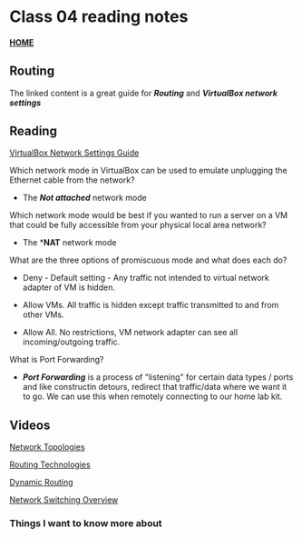 # Class 04 reading notes

#### [HOME](https://cesarderio.github.io/reading-notes/)

## Routing

The linked content is a great guide for ***Routing*** and ***VirtualBox network settings***

## Reading

[VirtualBox Network Settings Guide](https://www.nakivo.com/blog/virtualbox-network-setting-guide/)

Which network mode in VirtualBox can be used to emulate unplugging the Ethernet cable from the network?

* The ***Not attached*** network mode

Which network mode would be best if you wanted to run a server on a VM that could be fully accessible from your physical local area network?

* The ***NAT** network mode

What are the three options of promiscuous mode and what does each do?

* Deny - Default setting - Any traffic not intended to virtual network adapter of VM is hidden.

* Allow VMs. All traffic is hidden except traffic transmitted to and from other VMs.

* Allow All. No restrictions, VM network adapter can see all incoming/outgoing traffic.

What is Port Forwarding?

* ***Port Forwarding*** is a process of "listening" for certain data types / ports and like constructin detours, redirect that traffic/data where we want it to go. We can use this when remotely connecting to our home lab kit.

## Videos

[Network Topologies](https://www.professormesser.com/network-plus/n10-008/n10-008-video/network-topologies-5/)

[Routing Technologies](https://www.professormesser.com/network-plus/n10-008/n10-008-video/routing-technologies-n10-008/)

[Dynamic Routing](https://www.professormesser.com/network-plus/n10-008/n10-008-video/n10-008-dynamic-routing/)

[Network Switching Overview](https://www.professormesser.com/network-plus/n10-008/n10-008-video/network-switching-overview-n10-008/)

### Things I want to know more about
